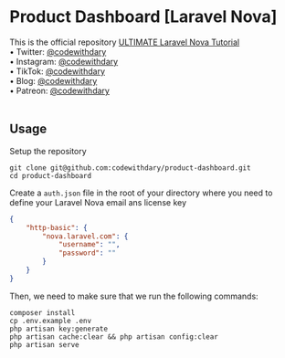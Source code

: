 # Product Dashboard [Laravel Nova]
This is the official repository [ULTIMATE Laravel Nova Tutorial](https://www.youtube.com/watch?v=vBfaiZQDQrQ&feature=youtu.be) <br>
•	Twitter: [@codewithdary](https://twitter.com/codewithdary) <br>
•	Instagram: [@codewithdary](https://www.instagram.com/codewithdary/) <br>
•	TikTok: [@codewithdary](https://tiktok.com/@codewithdary) <br>
•	Blog: [@codewithdary](https://blog.codewithdary.com) <br>
•	Patreon: [@codewithdary](https://www.patreon.com/user?u=30307830) <br>
 <br>

## Usage <br>
Setup the repository <br>
```
git clone git@github.com:codewithdary/product-dashboard.git
cd product-dashboard
```

Create a ```auth.json``` file in the root of your directory where you need to define your Laravel Nova email ans license key
```json
{
    "http-basic": {
        "nova.laravel.com": {
            "username": "",
            "password": ""
        }
    }
}
```

Then, we need to make sure that we run the following commands:
```
composer install
cp .env.example .env 
php artisan key:generate
php artisan cache:clear && php artisan config:clear 
php artisan serve 
```

